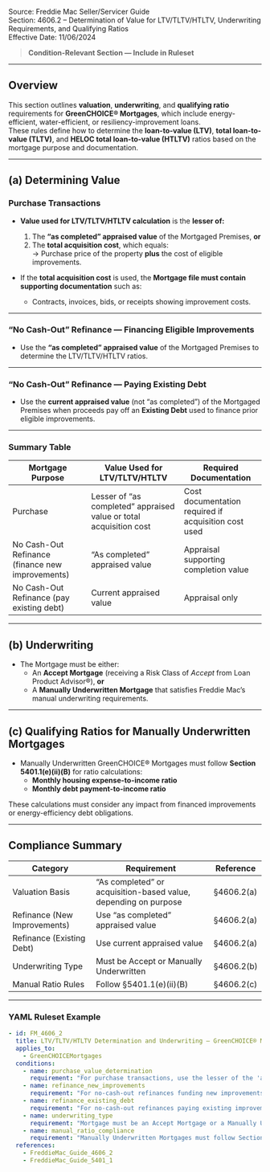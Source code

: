 Source: Freddie Mac Seller/Servicer Guide  
Section: 4606.2 – Determination of Value for LTV/TLTV/HTLTV, Underwriting Requirements, and Qualifying Ratios  
Effective Date: 11/06/2024  

> **Condition-Relevant Section — Include in Ruleset**

---

## Overview  

This section outlines **valuation**, **underwriting**, and **qualifying ratio** requirements for **GreenCHOICE® Mortgages**, which include energy-efficient, water-efficient, or resiliency-improvement loans.  
These rules define how to determine the **loan-to-value (LTV)**, **total loan-to-value (TLTV)**, and **HELOC total loan-to-value (HTLTV)** ratios based on the mortgage purpose and documentation.

---

## (a) Determining Value  

### **Purchase Transactions**

- **Value used for LTV/TLTV/HTLTV calculation** is the **lesser of:**
  1. The **“as completed” appraised value** of the Mortgaged Premises, **or**
  2. The **total acquisition cost**, which equals:  
     → Purchase price of the property **plus** the cost of eligible improvements.

- If the **total acquisition cost** is used, the **Mortgage file must contain supporting documentation** such as:  
  - Contracts, invoices, bids, or receipts showing improvement costs.

---

### **“No Cash-Out” Refinance — Financing Eligible Improvements**

- Use the **“as completed” appraised value** of the Mortgaged Premises to determine the LTV/TLTV/HTLTV ratios.

---

### **“No Cash-Out” Refinance — Paying Existing Debt**

- Use the **current appraised value** (not “as completed”) of the Mortgaged Premises when proceeds pay off an **Existing Debt** used to finance prior eligible improvements.

---

### **Summary Table**

| Mortgage Purpose | Value Used for LTV/TLTV/HTLTV | Required Documentation |
|------------------|-------------------------------|------------------------|
| Purchase | Lesser of “as completed” appraised value or total acquisition cost | Cost documentation required if acquisition cost used |
| No Cash-Out Refinance (finance new improvements) | “As completed” appraised value | Appraisal supporting completion value |
| No Cash-Out Refinance (pay existing debt) | Current appraised value | Appraisal only |

---

## (b) Underwriting  

- The Mortgage must be either:  
  - An **Accept Mortgage** (receiving a Risk Class of *Accept* from Loan Product Advisor®), **or**  
  - A **Manually Underwritten Mortgage** that satisfies Freddie Mac’s manual underwriting requirements.  

---

## (c) Qualifying Ratios for Manually Underwritten Mortgages  

- Manually Underwritten GreenCHOICE® Mortgages must follow **Section 5401.1(e)(ii)(B)** for ratio calculations:  
  - **Monthly housing expense-to-income ratio**  
  - **Monthly debt payment-to-income ratio**  

These calculations must consider any impact from financed improvements or energy-efficiency debt obligations.

---

## Compliance Summary  

| Category | Requirement | Reference |
|-----------|-------------|------------|
| Valuation Basis | “As completed” or acquisition-based value, depending on purpose | §4606.2(a) |
| Refinance (New Improvements) | Use “as completed” appraised value | §4606.2(a) |
| Refinance (Existing Debt) | Use current appraised value | §4606.2(a) |
| Underwriting Type | Must be Accept or Manually Underwritten | §4606.2(b) |
| Manual Ratio Rules | Follow §5401.1(e)(ii)(B) | §4606.2(c) |

---

### YAML Ruleset Example  

```yaml
- id: FM_4606_2
  title: LTV/TLTV/HTLTV Determination and Underwriting – GreenCHOICE® Mortgages
  applies_to:
    - GreenCHOICEMortgages
  conditions:
    - name: purchase_value_determination
      requirement: "For purchase transactions, use the lesser of the 'as completed' appraised value or the total acquisition cost. Document all costs if acquisition cost is used."
    - name: refinance_new_improvements
      requirement: "For no-cash-out refinances funding new improvements, use the 'as completed' appraised value."
    - name: refinance_existing_debt
      requirement: "For no-cash-out refinances paying existing improvement debt, use the current appraised value."
    - name: underwriting_type
      requirement: "Mortgage must be an Accept Mortgage or a Manually Underwritten Mortgage."
    - name: manual_ratio_compliance
      requirement: "Manually Underwritten Mortgages must follow Section 5401.1(e)(ii)(B) for housing expense-to-income and debt-to-income ratios."
  references:
    - FreddieMac_Guide_4606_2
    - FreddieMac_Guide_5401_1
